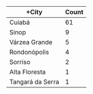 |+City | Count |
|------------ | -----------|
| Cuiabá | 61 |
| Sinop | 9 |
| Várzea Grande | 5 |
| Rondonópolis | 4 |
| Sorriso | 2 |
| Alta Floresta | 1 |
| Tangará da Serra | 1 |
